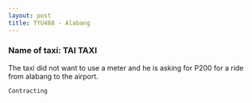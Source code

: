```yaml
---
layout: post
title: TYU488 - Alabang
---
```


### Name of taxi: TAI TAXI

The taxi did not want to use a meter and he is asking for P200 for a ride from alabang to the airport.

```Contracting```
